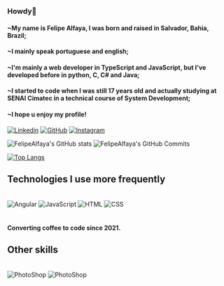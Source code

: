 ### Howdy👋
#### ~My name is Felipe Alfaya, I was born and raised in Salvador, Bahia, Brazil;
#### ~I mainly speak portuguese and english;
#### ~I'm mainly a web developer in TypeScript and JavaScript, but I've developed before in python, C, C# and Java;
#### ~I started to code when I was still 17 years old and actually studying at SENAI Cimatec in a technical course of System Development;
#### ~I hope u enjoy my profile!


[![Linkedin](https://img.shields.io/badge/LinkedIn-0077B5?style=for-the-badge&logo=linkedin&logoColor=white)](https://www.linkedin.com/in/FelipeAlfaya) [![GitHub](https://img.shields.io/badge/GitHub-100000?style=for-the-badge&logo=github&logoColor=white)](https://github.com/FelipeAlfaya/FelipeAlfaya) [![Instagram](https://img.shields.io/badge/Instagram-E4405F?style=for-the-badge&logo=instagram&logoColor=white)](https://www.instagram.com/Alfaaya/)

![FelipeAlfaya's GitHub stats](https://github-readme-stats.vercel.app/api?username=FelipeAlfaya&show_icons=true&theme=gotham)
![FelipeAlfaya's GitHub Commits](https://github-readme-streak-stats.herokuapp.com/?user=FelipeAlfaya&theme=gotham)

[![Top Langs](https://github-readme-stats.vercel.app/api/top-langs/?username=FelipeAlfaya&layout=compact&langs_count=168&theme=gotham)]()

## Technologies I use more frequently

<div style="display: inline_block"> <br/>
    <img align="center" alt="Angular" src="https://img.shields.io/badge/Angular-DD0031?style=for-the-badge&logo=angular&logoColor=white"/>
    <img align="center" alt="JavaScript" src="https://img.shields.io/badge/JavaScript-F7DF1E?style=for-the-badge&logo=javascript&logoColor=black"/>
    <img align="center" alt="HTML" src="https://img.shields.io/badge/HTML5-E34F26?style=for-the-badge&logo=html5&logoColor=white"/>
    <img align="center" alt="CSS" src="https://img.shields.io/badge/CSS3-1572B6?style=for-the-badge&logo=css3&logoColor=white"/>
</div> <br/>

#### Converting coffee to code since 2021.

## Other skills
<div style="display: inline_block"> <br/>
    <img align="center" alt="PhotoShop" src="https://aleen42.github.io/badges/src/photoshop.svg"/>
    <img align="center" alt="PhotoShop" src="https://aleen42.github.io/badges/src/premiere.svg"/>    
</div> <br/>



 
 <!--https://github-readme-stats.vercel.app/api/top-langs/?username=FelipeAlfaya&layout=demo-->
